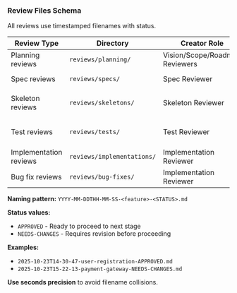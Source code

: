 ### Review Files Schema

All reviews use timestamped filenames with status.

| Review Type | Directory | Creator Role | Gates |
|-------------|-----------|--------------|-------|
| Planning reviews | `reviews/planning/` | Vision/Scope/Roadmap Reviewers | Quality check |
| Spec reviews | `reviews/specs/` | Spec Reviewer | `proposed/` → `todo/` |
| Skeleton reviews | `reviews/skeletons/` | Skeleton Reviewer | Approves for test writing |
| Test reviews | `reviews/tests/` | Test Reviewer | RED → GREEN transition |
| Implementation reviews | `reviews/implementations/` | Implementation Reviewer | `doing/` → `done/` |
| Bug fix reviews | `reviews/bug-fixes/` | Implementation Reviewer | `fixing/` → `fixed/` |

**Naming pattern:** `YYYY-MM-DDTHH-MM-SS-<feature>-<STATUS>.md`

**Status values:**
- `APPROVED` - Ready to proceed to next stage
- `NEEDS-CHANGES` - Requires revision before proceeding

**Examples:**
- `2025-10-23T14-30-47-user-registration-APPROVED.md`
- `2025-10-23T15-22-13-payment-gateway-NEEDS-CHANGES.md`

**Use seconds precision** to avoid filename collisions.
